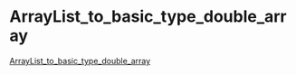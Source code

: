 # ArrayList_to_basic_type_double_array
[ArrayList_to_basic_type_double_array](https://aiwithcloud.com/2022/09/14/arraylist_to_basic_type_double_array/)